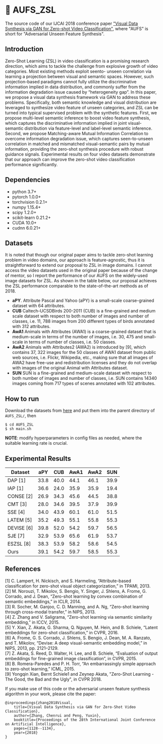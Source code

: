 # :seedling: AUFS_ZSL
The source code of our IJCAI 2018 conference paper ["Visual Data Synthesis via GAN for Zero-shot Video Classification"](https://www.ijcai.org/Proceedings/2018/157), where "AUFS" is short for "Adversarial Unseen Feature Synthesis".

## Introduction
Zero-Shot Learning (ZSL) in video classification is a promising research direction, which aims to tackle the challenge from explosive growth of video categories. Most existing methods exploit seento- unseen correlation via learning a projection between visual and semantic spaces. However, such projection-based paradigms cannot fully utilize the discriminative information implied in data distribution, and commonly suffer from the information degradation issue caused by “heterogeneity gap”. In this paper, we propose a visual data synthesis framework via GAN to address these problems. Specifically, both semantic knowledge and visual distribution are leveraged to synthesize video feature of unseen categories, and ZSL can be turned into typical supervised problem with the synthetic features. First, we propose multi-level semantic inference to boost video feature synthesis, which captures the discriminative information implied in joint visual-semantic distribution via feature-level and label-level semantic inference. Second, we propose Matching-aware Mutual Information Correlation to overcome information degradation issue, which captures seen-to-unseen correlation in matched and mismatched visual-semantic pairs by mutual information, providing the zero-shot synthesis procedure with robust guidance signals. Experimental results on four video datasets demonstrate that our approach can improve the zero-shot video classification performance significantly.

## Dependencies
- python 3.7+
- pytorch 1.0.0+
- torchvision 0.2.1+
- numpy 1.15.4+
- scipy 1.2.0+
- scikit-learn 0.21.2+
- CUDA 10.0+
- cudnn 6.0.21+


## Datasets
It is noted that though our original paper aims to tackle zero-shot learning problem in video domains, our approach is feature-agnostic, thus it is straightforward to extend our proposal to ZSL in image domains. I cannot access the video datasets used in the original paper because of the change of mentor, so I report the performance of our AUFS on the widely-used image datasets for ZSL. As shown in the table below, our proposal achieves the ZSL performance comparable to the state-of-the-art methods as of 2018.
- **aPY**. Attribute Pascal and Yahoo (aPY) is a small-scale coarse-grained dataset with 64 attributes.
- **CUB** Caltech-UCSDBirds 200-2011 (CUB) is a fine-grained and medium scale dataset with respect to both number of images and number of classes, i.e. 11, 788 images from 200 different types of birds annotated with 312 attributes.
- **AwA1** Animals with Attributes (AWA1) is a coarse-grained dataset that is medium-scale in terms of the number of images, i.e. 30, 475 and small-scale in terms of number of classes, i.e. 50 classes.
- **AwA2** Animals with Attributes2 (AWA2) is introduced by [9], which contains 37, 322 images for the 50 classes of AWA1 dataset from public web sources, i.e. Flickr, Wikipedia, etc., making sure that all images of AWA2 have free-use and redistribution licenses and they do not overlap with images of the original Animal with Attributes dataset.
- **SUN** SUN is a fine-grained and medium-scale dataset with respect to both number of images and number of classes, i.e. SUN contains 14340 images coming from 717 types of scenes annotated with 102 attributes.

## How to run
Download the datasets from [here](http://www.robots.ox.ac.uk/~lz/DEM_cvpr2017/data.zip) and put them into the parent directory of `AUFS_ZSL/`, then
```
$ cd AUFS_ZSL
$ sh main.sh
```
**NOTE**: modify hyperparameters in config files as needed, where the suitable learning rate is crucial.

## Experimental Results
|Dataset|aPY|CUB|AwA1|AwA2|SUN|
|--|--|--|--|--|--|
|DAP [1]|33.8|40.0|44.1|46.1|39.9|
|IAP [1]|36.6|24.0|35.9|35.9|19.4|
|CONSE [2]|26.9|34.3|45.6|44.5|38.8|
|CMT [3]|28.0| 34.6|39.5 |37.9|39.9|
|SSE [4]|34.0|43.9|60.1|61.0| 51.5|
|LATEM [5]|35.2|49.3|55.1|55.8|55.3|
|DEVISE [6]|39.8| 52.0|54.2| 59.7|56.5|
|SJE [7]|32.9|53.9|65.6|61.9| 53.7|
|ESZSL [8]|38.3|53.9|58.2| 58.6|54.5|
|Ours|39.1|54.2|59.7|58.5|55.3|

## References
[1] C. Lampert, H. Nickisch, and S. Harmeling, “Attribute-based classification for zero-shot visual object categorization,” in TPAMI, 2013.  
[2] M. Norouzi, T. Mikolov, S. Bengio, Y. Singer, J. Shlens, A. Frome, G. Corrado, and J. Dean, “Zero-shot learning by convex combination
of semantic embeddings,” in ICLR, 2014.  
[3] R. Socher, M. Ganjoo, C. D. Manning, and A. Ng, “Zero-shot learning through cross-modal transfer,” in NIPS, 2013.  
[4] Z. Zhang and V. Saligrama, “Zero-shot learning via semantic similarity embedding,” in ICCV, 2015.  
[5] Y. Xian, Z. Akata, G. Sharma, Q. Nguyen, M. Hein, and B. Schiele, “Latent embeddings for zero-shot classification,” in CVPR, 2016.  
[6] A. Frome, G. S. Corrado, J. Shlens, S. Bengio, J. Dean, M. A. Ranzato, and T. Mikolov, “Devise: A deep visual-semantic embedding model,” in NIPS, 2013, pp. 2121–2129.  
[7] Z. Akata, S. Reed, D. Walter, H. Lee, and B. Schiele, “Evaluation of output embeddings for fine-grained image classification”, in CVPR, 2015.  
[8] B. Romera-Paredes and P. H. Torr, “An embarrassingly simple approach to zero-shot learning,” ICML, 2015.  
[9] Yongqin Xian, Bernt Schiele1 and Zeynep Akata, "Zero-Shot Learning - The Good, the Bad and the Ugly", in CVPR 2018.

If you make use of this code or the adversarial unseen feature synthesis algorithm in your work, please cite the paper:
```
@inproceedings{zhang2018Visual,
	title={Visual Data Synthesis via GAN for Zero-Shot Video Classification},
	author={Zhang, Chenrui and Peng, Yuxin},
	booktitle={Proceedings of the 28th International Joint Conference on Artificial Intelligence},
	pages={1128--1134},
	year={2018}
}
```

